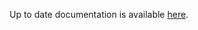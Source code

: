 <!-- DO NOT EDIT THIS FILE MANUALLY -->
<!-- Please read https://github.com/linuxserver/docker-wps-office/blob/chinese/.github/CONTRIBUTING.md -->
Up to date documentation is available [here](https://github.com/linuxserver/docker-wps-office/blob/master/README.md).
